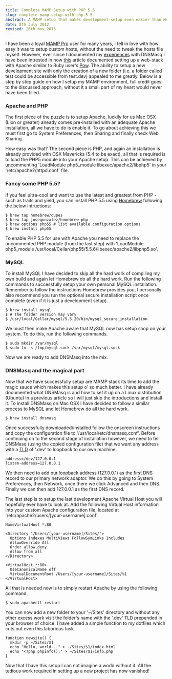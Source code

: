 ```yaml
---
title: Complete MAMP Setup with PHP 5.5
slug: complete-mamp-setup-with-php-5-5
abstract: A MAMP setup that makes development-setup even easier than MAMP Pro.
date: 8th July 2012
revised: 26th Nov 2013
---
```


I have been a loyal [MAMP Pro](http://www.mamp.info/en/mamp-pro/) user for many years, I fell in love with how easy it was to setup custom hosts, without the need to tweak the hosts file myself.
However, ever since I documented my [experiences](http://eddmann.com/posts/dnsmasq-your-local-development-dns/) with DNSMasq I have been intrested in how [this](http://davidwinter.me/articles/2011/06/18/simple-local-web-development-with-apache-and-dnsmasq/) article documented setting up a web-stack with Apache similar to Ruby user's [Pow](http://pow.cx/).
The ability to setup a new development site with only the creation of a new folder (i.e. a folder called test could be accessible from test.dev) appealed to me greatly.
Below is a step by step guide on how I setup my MAMP environment, full credit goes to the discussed approach, without it a small part of my heart would never have been filled.

### Apache and PHP

The first piece of the puzzle is to setup Apache, luckily for us Mac OSX (Lion or greater) already comes pre-installed with an adequate Apache installation, all we have to do is enable it.
To go about achieving this we must first go to System Preferences, then Sharing and finally check Web Sharing.

How easy was that? The second piece is PHP, and again an installation is already provided with OSX Mavericks (5.4 to be exact), all that is required is to load the PHP5 module into your Apache setup.
This can be achieved by uncommenting 'LoadModule php5_module libexec/apache2/libphp5' in your '/etc/apache2/httpd.conf' file.

### Fancy some PHP 5.5?

If you feel ultra-cool and want to use the latest and greatest from PHP - such as traits and yield, you can install PHP 5.5 using [Homebrew](http://brew.sh/) following the below intructions:

    $ brew tap homebrew/dupes
    $ brew tap josegonzalez/homebrew-php
    $ brew options php55 # list available configuration options
    $ brew install php55

To enable PHP 5.5 for use with Apache you need to replace the uncommented PHP module (from the last step) with 'LoadModule php5_module /usr/local/Cellar/php55/5.5.6/libexec/apache2/libphp5.so'.

### MySQL

To install MySQL I have decided to skip all the hard work of compiling my own build and again let Homebrew do all the hard work.
Run the following commands to successfully setup your own personal MySQL installation.
Remember to follow the instructions Homebrew provides you, I personally also recommend you run the optional secure installation script once complete (even if it is just a development setup).

    $ brew install mysql
    $ # The folder version may vary
    $ /usr/local/Cellar/mysql/5.5.20/bin/mysql_secure_installation

We must then make Apache aware that MySQL now has setup shop on your system.
To do this, run the following commands.

    $ sudo mkdir /var/mysql
    $ sudo ln -s /tmp/mysql.sock /var/mysql/mysql.sock

Now we are ready to add DNSMasq into the mix.

### DNSMasq and the magical part

Now that we have successfully setup are MAMP stack its time to add the magic sauce which makes this setup o' so much better.
I have already documented what DNSMasq is and how to set it up on a Linux distribution (Ubuntu) in a previous article so I will just skip the introductions and install it.
To install DNSMasq on Mac OSX I have decided to follow a similar process to MySQL and let Homebrew do all the hard work.

    $ brew install dnsmasq

Once successfully downloaded/installed follow the onscreen instructions and copy the configuration file to '/usr/local/etc/dnsmasq.conf'.
Before continuing on to the second stage of installation however, we need to tell DNSMasq (using the copied configuration file) that we want any address with a [TLD](http://en.wikipedia.org/wiki/Top-level_domain) of '.dev' to loopback to our own machine.

    address=/dev/127.0.0.1
    listen-address=127.0.0.1

We then need to add our loopback address (127.0.0.1) as the first DNS record to our primary network adaptor.
We do this by going to System Preferences, then Network, once there we click Advanced and then DNS.
Finally we can then add 127.0.0.1 as the first DNS record.

The last step is to setup the last development Apache Virtual Host you will hopefully ever have to look at.
Add the following Virtual Host information into your custom Apache configuration file, located at '/etc/apache2/users/[your-username].conf'.

    NameVirtualHost *:80

    <Directory "/Users/[your-username]/Sites/">
      Options Indexes MultiViews FollowSymLinks Includes
      AllowOverride All
      Order allow,deny
      Allow from all
    </Directory>

    <VirtualHost *:80>
      UseCanonicalName off
      VirtualDocumentRoot /Users/[your-username]/Sites/%1
    </VirtualHost>

All that is needed now is to simply restart Apache by using the following command.

    $ sudo apachectl restart

You can now add a new folder to your '~/Sites' directory and without any other excess work visit the folder's name with the '.dev' TLD prepended in your browser of choice.
I have added a simple function to my dotfiles which cuts out even this laborious task.

    function newsite() {
      mkdir -p ~/Sites/$1
      echo "Hello, world..." > ~/Sites/$1/index.html
      echo "<?php phpinfo();" > ~/Sites/$1/info.php
    }

Now that I have this setup I can not imagine a world without it.
All the tedious work required in setting up a new project has now vanished!
